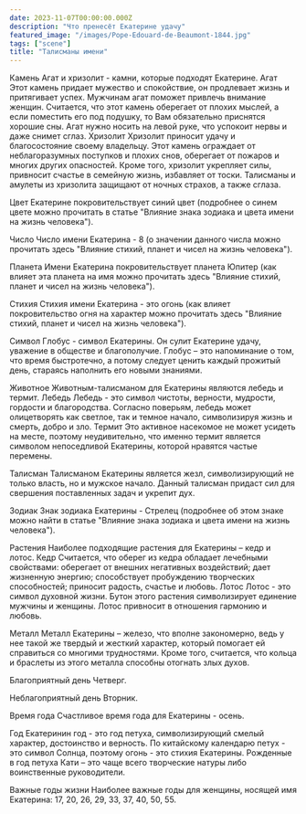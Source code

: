 ```yaml
---
date: 2023-11-07T00:00:00.000Z
description: "Что пренесёт Екатерине удачу"
featured_image: "/images/Pope-Edouard-de-Beaumont-1844.jpg"
tags: ["scene"]
title: "Талисманы имени"
---
```


Камень
Агат и хризолит - камни, которые подходят Екатерине.
Агат
    Этот камень придает мужество и спокойствие, он продлевает жизнь и притягивает успех. Мужчинам агат поможет привлечь внимание женщин.
    Считается, что этот камень оберегает от плохих мыслей, а если поместить его под подушку, то Вам обязательно приснятся хорошие сны.
    Агат нужно носить на левой руке, что успокоит нервы и даже снимет сглаз.
Хризолит
    Хризолит приносит удачу и благосостояние своему владельцу. Этот камень ограждает от неблагоразумных поступков и плохих снов, оберегает от пожаров и многих других опасностей.
    Кроме того, хризолит укрепляет силы, привносит счастье в семейную жизнь, избавляет от тоски. Талисманы и амулеты из хризолита защищают от ночных страхов, а также сглаза.

Цвет
Екатерине покровительствует синий цвет (подробнее о синем цвете можно прочитать в статье "Влияние знака зодиака и цвета имени на жизнь человека").

Число
Число имени Екатерина - 8 (о значении данного числа можно прочитать здесь "Влияние стихий, планет и чисел на жизнь человека").

Планета
Имени Екатерина покровительствует планета Юпитер (как влияет эта планета на имя можно прочитать здесь "Влияние стихий, планет и чисел на жизнь человека").

Стихия
Стихия имени Екатерина - это огонь (как влияет покровительство огня на характер можно прочитать здесь "Влияние стихий, планет и чисел на жизнь человека").

Символ
Глобус - символ Екатерины. Он сулит Екатерине удачу, уважение в обществе и благополучие.
Глобус – это напоминание о том, что время быстротечно, а потому следует ценить каждый прожитый день, стараясь наполнить его новыми знаниями.

Животное
Животным-талисманом для Екатерины являются лебедь и термит.
Лебедь
    Лебедь - это символ чистоты, верности, мудрости, гордости и благородства. Согласно поверьям, лебедь может олицетворять как светлое, так и темное начало, символизируя жизнь и смерть, добро и зло.
Термит
    Это активное насекомое не может усидеть на месте, поэтому неудивительно, что именно термит является символом непоседливой Екатерины, которой нравятся частые перемены.

Талисман
Талисманом Екатерины является жезл, символизирующий не только власть, но и мужское начало. Данный талисман придаст сил для свершения поставленных задач и укрепит дух.

Зодиак
Знак зодиака Екатерины - Стрелец (подробнее об этом знаке можно найти в статье "Влияние знака зодиака и цвета имени на жизнь человека").

Растения
Наиболее подходящие растения для Екатерины – кедр и лотос.
Кедр
    Считается, что оберег из кедра обладает лечебными свойствами:
        оберегает от внешних негативных воздействий;
        дает жизненную энергию;
        способствует пробуждению творческих способностей;
        приносит радость, счастье и любовь.
Лотос
    Лотос - это символ духовной жизни. Бутон этого растения символизирует единение мужчины и женщины. Лотос привносит в отношения гармонию и любовь.

Металл
Металл Екатерины – железо, что вполне закономерно, ведь у нее такой же твердый и жесткий характер, который помогает ей справиться со многими трудностями. Кроме того, считается, что кольца и браслеты из этого металла способны отогнать злых духов.

Благоприятный день
Четверг.

Неблагоприятный день
Вторник.

Время года
Счастливое время года для Екатерины - осень.

Год
Екатеринин год - это год петуха, символизирующий смелый характер, достоинство и верность. По китайскому календарю петух - это символ Солнца, поэтому огонь - это стихия Екатерины. Рожденные в год петуха Кати – это чаще всего творческие натуры либо воинственные руководители.

Важные годы жизни
Наиболее важные годы для женщины, носящей имя Екатерина: 17, 20, 26, 29, 33, 37, 40, 50, 55.
